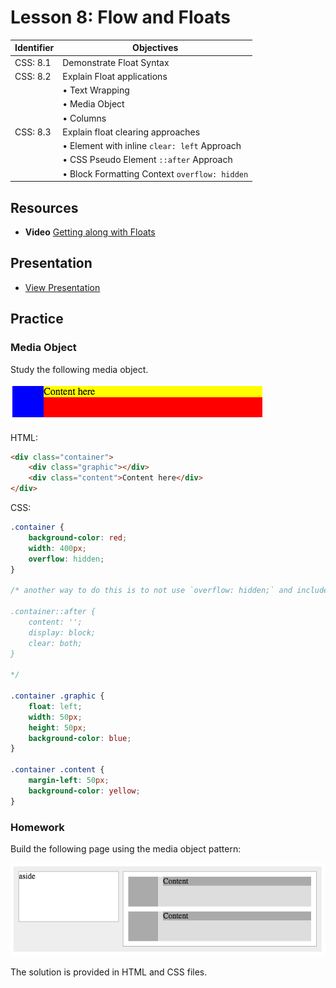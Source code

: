 # Lesson 8: Flow and Floats

Identifier   | Objectives
-------------|------------
CSS: 8.1     | Demonstrate Float Syntax
CSS: 8.2     | Explain Float applications
             | &bull; Text Wrapping
             | &bull; Media Object
             | &bull; Columns
CSS: 8.3     | Explain float clearing approaches
             | &bull; Element with inline `clear: left` Approach
             | &bull; CSS Pseudo Element `::after` Approach
             | &bull; Block Formatting Context `overflow: hidden`

## Resources
- __Video__ [Getting along with Floats](https://www.youtube.com/watch?v=4gE1mThzhSw)

## Presentation

- [View Presentation](https://docs.google.com/presentation/d/1GfJshIdk7usiEw0dP9wELhAEHPbgbzqkGcRbgTAmf_k/edit#slide=id.p)

## Practice

### Media Object

Study the following media object.

![Media Object](float.png)

HTML:
```html
<div class="container">
	<div class="graphic"></div>
	<div class="content">Content here</div>
</div>
```

CSS:
```css
.container {
	background-color: red;
	width: 400px;
	overflow: hidden;
}

/* another way to do this is to not use `overflow: hidden;` and include the pseudo `::after` as follows.

.container::after {
	content: '';
	display: block;
	clear: both;
}

*/

.container .graphic {
	float: left;
	width: 50px;
	height: 50px;
	background-color: blue;
}

.container .content {
	margin-left: 50px;
	background-color: yellow;
}
```

### Homework

Build the following page using the media object pattern:

![Screenshot](screenshot.png)

The solution is provided in HTML and CSS files.
